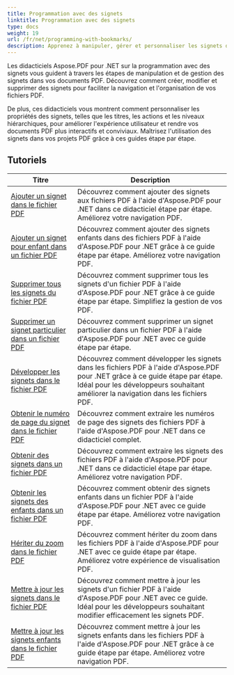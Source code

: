 ```yaml
---
title: Programmation avec des signets
linktitle: Programmation avec des signets
type: docs
weight: 19
url: /fr/net/programming-with-bookmarks/
description: Apprenez à manipuler, gérer et personnaliser les signets dans vos documents PDF pour une meilleure navigation et une expérience utilisateur améliorée.
---
```

Les didacticiels Aspose.PDF pour .NET sur la programmation avec des signets vous guident à travers les étapes de manipulation et de gestion des signets dans vos documents PDF. Découvrez comment créer, modifier et supprimer des signets pour faciliter la navigation et l'organisation de vos fichiers PDF.

De plus, ces didacticiels vous montrent comment personnaliser les propriétés des signets, telles que les titres, les actions et les niveaux hiérarchiques, pour améliorer l'expérience utilisateur et rendre vos documents PDF plus interactifs et conviviaux. Maîtrisez l'utilisation des signets dans vos projets PDF grâce à ces guides étape par étape.

## Tutoriels
| Titre | Description |
| --- | --- | 
| [Ajouter un signet dans le fichier PDF](./add-bookmark/) | Découvrez comment ajouter des signets aux fichiers PDF à l'aide d'Aspose.PDF pour .NET dans ce didacticiel étape par étape. Améliorez votre navigation PDF. |  
| [Ajouter un signet pour enfant dans un fichier PDF](./add-child-bookmark/) | Découvrez comment ajouter des signets enfants dans des fichiers PDF à l'aide d'Aspose.PDF pour .NET grâce à ce guide étape par étape. Améliorez votre navigation PDF. |  
| [Supprimer tous les signets du fichier PDF](./delete-all-bookmarks/) | Découvrez comment supprimer tous les signets d'un fichier PDF à l'aide d'Aspose.PDF pour .NET grâce à ce guide étape par étape. Simplifiez la gestion de vos PDF. |  
| [Supprimer un signet particulier dans un fichier PDF](./delete-particular-bookmark/) | Découvrez comment supprimer un signet particulier dans un fichier PDF à l'aide d'Aspose.PDF pour .NET avec ce guide étape par étape. |  
| [Développer les signets dans le fichier PDF](./expand-bookmarks/) | Découvrez comment développer les signets dans les fichiers PDF à l'aide d'Aspose.PDF pour .NET grâce à ce guide étape par étape. Idéal pour les développeurs souhaitant améliorer la navigation dans les fichiers PDF. |  
| [Obtenir le numéro de page du signet dans le fichier PDF](./get-bookmark-page-number/) | Découvrez comment extraire les numéros de page des signets des fichiers PDF à l'aide d'Aspose.PDF pour .NET dans ce didacticiel complet. |  
| [Obtenir des signets dans un fichier PDF](./get-bookmarks/) | Découvrez comment extraire les signets des fichiers PDF à l'aide d'Aspose.PDF pour .NET dans ce didacticiel étape par étape. Améliorez votre navigation PDF. |  
| [Obtenir les signets des enfants dans un fichier PDF](./get-child-bookmarks/) | Découvrez comment obtenir des signets enfants dans un fichier PDF à l'aide d'Aspose.PDF pour .NET avec ce guide étape par étape. Améliorez votre navigation PDF. |  
| [Hériter du zoom dans le fichier PDF](./inherit-zoom/) | Découvrez comment hériter du zoom dans les fichiers PDF à l'aide d'Aspose.PDF pour .NET avec ce guide étape par étape. Améliorez votre expérience de visualisation PDF. |  
| [Mettre à jour les signets dans le fichier PDF](./update-bookmarks/) | Découvrez comment mettre à jour les signets d'un fichier PDF à l'aide d'Aspose.PDF pour .NET avec ce guide. Idéal pour les développeurs souhaitant modifier efficacement les signets PDF. |  
| [Mettre à jour les signets enfants dans le fichier PDF](./update-child-bookmarks/) | Découvrez comment mettre à jour les signets enfants dans les fichiers PDF à l'aide d'Aspose.PDF pour .NET grâce à ce guide étape par étape. Améliorez votre navigation PDF. |  